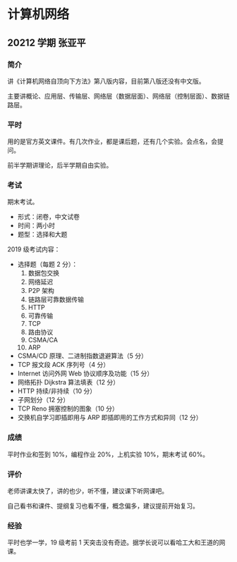 # 计算机网络

## 20212 学期 张亚平

### 简介

讲《计算机网络自顶向下方法》第八版内容，目前第八版还没有中文版。

主要讲概论、应用层、传输层、网络层（数据层面）、网络层（控制层面）、数据链路层。

### 平时

用的是官方英文课件。有几次作业，都是课后题，还有几个实验。会点名，会提问。

前半学期讲理论，后半学期自由实验。

### 考试

期末考试。

- 形式：闭卷，中文试卷
- 时间：两小时
- 题型：选择和大题

2019 级考试内容：

- 选择题（每题 2 分）：
	1. 数据包交换
	2. 网络延迟
	3. P2P 架构
	4. 链路层可靠数据传输
	5. HTTP
	6. 可靠传输
	7. TCP
	8. 路由协议
	9. CSMA/CA
	10. ARP
- CSMA/CD 原理、二进制指数退避算法（5 分）
- TCP 报文段 ACK 序列号（4 分）
- Internet 访问外网 Web 协议顺序及功能（15 分）
- 网络拓扑 Dijkstra 算法填表（12 分）
- HTTP 持续/非持续（10 分）
- 子网划分（12 分）
- TCP Reno 拥塞控制的图象（10 分）
- 交换机自学习即插即用与 ARP 即插即用的工作方式和异同（12 分）

### 成绩

平时作业和签到 10%，编程作业 20%，上机实验 10%，期末考试 60%。

### 评价

老师讲课太快了，讲的也少，听不懂，建议课下听网课吧。

自己看书和课件、提纲复习也看不懂，概念偏多，建议提前开始复习。

### 经验

平时也学一学，19 级考前 1 天突击没有奇迹。据学长说可以看哈工大和王道的网课。
